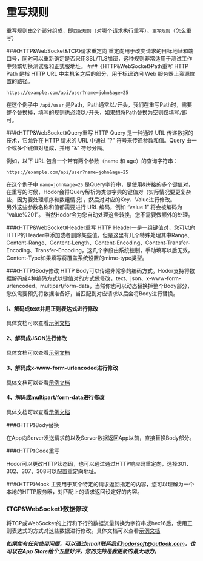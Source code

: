 # 重写规则
重写规则由2个部分组成，即`匹配规则`（对哪个请求执行重写）、`重写规则`（怎么重写）

###《HTTP&WebSocket&TCP》请求重定向
重定向用于改变请求的目标地址和端口号，同时可以重新确定是否采用SSL/TLS加密，这种规则非常适用于测试工作中频繁切换测试服和正式服地址。
###《HTTP&WebSocket》Path重写
HTTP Path 是指 HTTP URL 中主机名之后的部分，用于标识访问 Web 服务器上资源位置的路径。

    https://example.com/api/user?name=john&age=25
    
在这个例子中 `/api/user` 是Path，Path通常以`/`开头，我们在重写Path时，需要整个替换掉，填写的规则也必须以`/`开头，如果想将Path替换为空则仅填写`/`即可。

###《HTTP&WebSocket》Query重写
HTTP Query 是一种通过 URL 传递数据的技术，它允许在 HTTP 请求的 URL 中通过 "?" 符号来传递参数和值。Query 由一个或多个键值对组成，并用 "&" 符号分隔。  

例如，以下 URL 包含一个带有两个参数（name 和 age）的查询字符串：

    https://example.com/api/user?name=john&age=25
    
在这个例子中 `name=john&age=25` 是Query字符串，是使用&拼接的多个键值对，在重写的时候，Hodor会将Query解析为类似字典的键值对（实际情况要更复杂些，因为要处理顺序和数组情况），然后对对应的Key、Value进行修改。  
另外这些参数名称和值都需要进行 URL 编码，例如 “value 1” 将会被编码为 “value%201”。 当然Hodor会为您自动处理这些转换，您不需要做额外的处理。

###《HTTP&WebSocket》Header重写
HTTP Header一是一组键值对，您可以向HTTP的Header中添加或者删除某些值。但是这里有几个特殊处理其中Range、Content-Range、Content-Length、Content-Encoding、Content-Transfer-Encoding、Transfer-Encoding，这几个字段由系统控制，手动填写以后无效，Content-Type如果填写将覆盖系统设置的mime-type类型。

###《HTTP》Body修改
HTTP Body可以传递非常多的编码方式。Hodor支持将数据解码成4种编码方式以键值对的方式做修改，text、json、x-www-form-urlencoded、multipart/form-data，当然你也可以动态替换掉整个Body部分，您仅需要预先将数据准备好，当匹配到对应请求以后会将Body进行替换。

#### 1、解码成text并用正则表达式进行修改

具体文档可以查看[示例文档](https://ximlu.github.io/hodor/regex_sample_zh.html)

#### 2、解码成JSON进行修改

具体文档可以查看[示例文档](https://ximlu.github.io/hodor/json_sample_zh.html)

#### 3、解码成x-www-form-urlencoded进行修改

具体文档可以查看[示例文档](https://ximlu.github.io/hodor/url_encoded_sample_zh.html)
  
#### 4、解码成multipart/form-data进行修改

具体文档可以查看[示例文档](https://ximlu.github.io/hodor/form_sample_zh.html)

###《HTTP》Body替换

在App向Server发送请求前以及Server数据返回App以前，直接替换Body部分。

###《HTTP》Code重写

Hodor可以更改HTTP状态码，也可以通过通过HTTP响应码重定向，选择301、302、307、308可以配置重定向地址。

###《HTTP》Mock
主要用于某个特定的请求返回指定的内容，您可以理解为一个本地的HTTP服务器，对匹配上的请求返回设定好的内容。  

### 《TCP&WebSocket》数据修改
将TCP或WebSocket的上行和下行的数据流量转换为字符串或hex16后，使用正则表达式的方式对这些数据进行修改。具体文档可以查看[示例文档](https://ximlu.github.io/hodor/tcp_sample_zh.html)
  
***如果您有任何使用问题，可以通过email联系我们[hodorsoft@outlook.com](hodorsoft@outlook.com)，也可以在App Store给个五星好评，您的支持是我更新的最大动力。***
